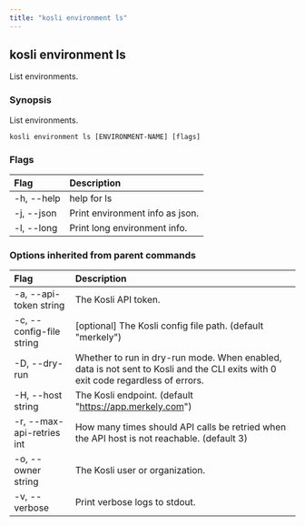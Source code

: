 ```yaml
---
title: "kosli environment ls"
---
```


## kosli environment ls

List environments.

### Synopsis

List environments.

```shell
kosli environment ls [ENVIRONMENT-NAME] [flags]
```

### Flags
| Flag | Description |
| :--- | :--- |
|    -h, --help  |  help for ls  |
|    -j, --json  |  Print environment info as json.  |
|    -l, --long  |  Print long environment info.  |


### Options inherited from parent commands
| Flag | Description |
| :--- | :--- |
|    -a, --api-token string  |  The Kosli API token.  |
|    -c, --config-file string  |  [optional] The Kosli config file path. (default "merkely")  |
|    -D, --dry-run  |  Whether to run in dry-run mode. When enabled, data is not sent to Kosli and the CLI exits with 0 exit code regardless of errors.  |
|    -H, --host string  |  The Kosli endpoint. (default "https://app.merkely.com")  |
|    -r, --max-api-retries int  |  How many times should API calls be retried when the API host is not reachable. (default 3)  |
|    -o, --owner string  |  The Kosli user or organization.  |
|    -v, --verbose  |  Print verbose logs to stdout.  |


